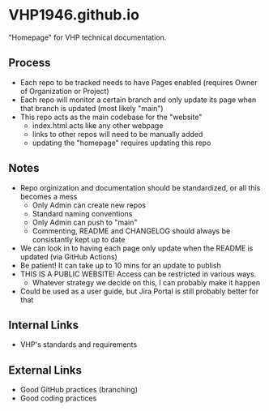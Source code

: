 # VHP1946.github.io
"Homepage" for VHP technical documentation.


## Process
* Each repo to be tracked needs to have Pages enabled (requires Owner of Organization or Project)
* Each repo will monitor a certain branch and only update its page when that branch is updated (most likely "main")
* This repo acts as the main codebase for the "website"
    * index.html acts like any other webpage
    * links to other repos will need to be manually added
    * updating the "homepage" requires updating this repo


## Notes
* Repo orginization and documentation should be standardized, or all this becomes a mess
    * Only Admin can create new repos
    * Standard naming conventions
    * Only Admin can push to "main"
    * Commenting, README and CHANGELOG should always be consistantly kept up to date
* We can look in to having each page only update when the README is updated (via GitHub Actions)
* Be patient! It can take up to 10 mins for an update to publish
* THIS IS A PUBLIC WEBSITE! Access can be restricted in various ways. 
    * Whatever strategy we decide on this, I can probably make it happen
* Could be used as a user guide, but Jira Portal is still probably better for that


## Internal Links
* VHP's standards and requirements


## External Links
* Good GitHub practices (branching)
* Good coding practices
